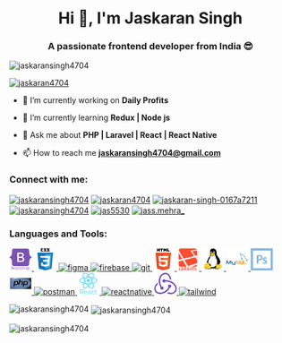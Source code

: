 <h1 align="center">Hi 👋, I'm Jaskaran Singh</h1>
<h3 align="center">A passionate frontend developer from India 😎</h3>

<p align="left"> <img src="https://komarev.com/ghpvc/?username=jaskaransingh4704&label=Profile%20views&color=0e75b6&style=flat" alt="jaskaransingh4704" /> </p>

<p align="left"> <a href="https://twitter.com/jaskaran4704" target="blank"><img src="https://img.shields.io/twitter/follow/jaskaran4704?logo=twitter&style=for-the-badge" alt="jaskaran4704" /></a> </p>

- 🔭 I’m currently working on **Daily Profits**

- 🌱 I’m currently learning **Redux | Node js**

- 💬 Ask me about **PHP | Laravel | React | React Native**

- 📫 How to reach me **jaskaransingh4704@gmail.com**

<h3 align="left">Connect with me:</h3>
<p align="left">
<a href="https://dev.to/jaskaransingh4704" target="blank"><img align="center" src="https://cdn.jsdelivr.net/npm/simple-icons@3.0.1/icons/dev-dot-to.svg" alt="jaskaransingh4704" height="30" width="40" /></a>
<a href="https://twitter.com/jaskaran4704" target="blank"><img align="center" src="https://raw.githubusercontent.com/rahuldkjain/github-profile-readme-generator/master/src/images/icons/Social/twitter.svg" alt="jaskaran4704" height="30" width="40" /></a>
<a href="https://linkedin.com/in/jaskaran-singh-0167a7211" target="blank"><img align="center" src="https://raw.githubusercontent.com/rahuldkjain/github-profile-readme-generator/master/src/images/icons/Social/linked-in-alt.svg" alt="jaskaran-singh-0167a7211" height="30" width="40" /></a>
<a href="https://codesandbox.com/jaskaransingh4704" target="blank"><img align="center" src="https://cdn.jsdelivr.net/npm/simple-icons@3.0.1/icons/codesandbox.svg" alt="jaskaransingh4704" height="30" width="40" /></a>
<a href="https://fb.com/jas5530" target="blank"><img align="center" src="https://raw.githubusercontent.com/rahuldkjain/github-profile-readme-generator/master/src/images/icons/Social/facebook.svg" alt="jas5530" height="30" width="40" /></a>
<a href="https://instagram.com/jass.mehra_" target="blank"><img align="center" src="https://raw.githubusercontent.com/rahuldkjain/github-profile-readme-generator/master/src/images/icons/Social/instagram.svg" alt="jass.mehra_" height="30" width="40" /></a>
</p>

<h3 align="left">Languages and Tools:</h3>
<p align="left"> <a href="https://getbootstrap.com" target="_blank"> <img src="https://raw.githubusercontent.com/devicons/devicon/master/icons/bootstrap/bootstrap-plain-wordmark.svg" alt="bootstrap" width="40" height="40"/> </a> <a href="https://www.w3schools.com/css/" target="_blank"> <img src="https://raw.githubusercontent.com/devicons/devicon/master/icons/css3/css3-original-wordmark.svg" alt="css3" width="40" height="40"/> </a> <a href="https://www.figma.com/" target="_blank"> <img src="https://www.vectorlogo.zone/logos/figma/figma-icon.svg" alt="figma" width="40" height="40"/> </a> <a href="https://firebase.google.com/" target="_blank"> <img src="https://www.vectorlogo.zone/logos/firebase/firebase-icon.svg" alt="firebase" width="40" height="40"/> </a> <a href="https://git-scm.com/" target="_blank"> <img src="https://www.vectorlogo.zone/logos/git-scm/git-scm-icon.svg" alt="git" width="40" height="40"/> </a> <a href="https://www.w3.org/html/" target="_blank"> <img src="https://raw.githubusercontent.com/devicons/devicon/master/icons/html5/html5-original-wordmark.svg" alt="html5" width="40" height="40"/> </a> <a href="https://laravel.com/" target="_blank"> <img src="https://raw.githubusercontent.com/devicons/devicon/master/icons/laravel/laravel-plain-wordmark.svg" alt="laravel" width="40" height="40"/> </a> <a href="https://www.linux.org/" target="_blank"> <img src="https://raw.githubusercontent.com/devicons/devicon/master/icons/linux/linux-original.svg" alt="linux" width="40" height="40"/> </a> <a href="https://www.mysql.com/" target="_blank"> <img src="https://raw.githubusercontent.com/devicons/devicon/master/icons/mysql/mysql-original-wordmark.svg" alt="mysql" width="40" height="40"/> </a> <a href="https://www.photoshop.com/en" target="_blank"> <img src="https://raw.githubusercontent.com/devicons/devicon/master/icons/photoshop/photoshop-line.svg" alt="photoshop" width="40" height="40"/> </a> <a href="https://www.php.net" target="_blank"> <img src="https://raw.githubusercontent.com/devicons/devicon/master/icons/php/php-original.svg" alt="php" width="40" height="40"/> </a> <a href="https://postman.com" target="_blank"> <img src="https://www.vectorlogo.zone/logos/getpostman/getpostman-icon.svg" alt="postman" width="40" height="40"/> </a> <a href="https://reactjs.org/" target="_blank"> <img src="https://raw.githubusercontent.com/devicons/devicon/master/icons/react/react-original-wordmark.svg" alt="react" width="40" height="40"/> </a> <a href="https://reactnative.dev/" target="_blank"> <img src="https://reactnative.dev/img/header_logo.svg" alt="reactnative" width="40" height="40"/> </a> <a href="https://redux.js.org" target="_blank"> <img src="https://raw.githubusercontent.com/devicons/devicon/master/icons/redux/redux-original.svg" alt="redux" width="40" height="40"/> </a> <a href="https://tailwindcss.com/" target="_blank"> <img src="https://www.vectorlogo.zone/logos/tailwindcss/tailwindcss-icon.svg" alt="tailwind" width="40" height="40"/> </a> </p>

<p><img align="left" src="https://github-readme-stats.vercel.app/api/top-langs?username=dev-jaskaransingh&show_icons=true&locale=en&layout=compact" alt="jaskaransingh4704" /></p>

<p>&nbsp;<img align="center" src="https://github-readme-stats.vercel.app/api?username=dev-jaskaransingh&show_icons=true&locale=en" alt="jaskaransingh4704" /></p>

<p><img align="center" src="https://github-readme-streak-stats.herokuapp.com/?user=dev-jaskaransingh&" alt="jaskaransingh4704" /></p>
